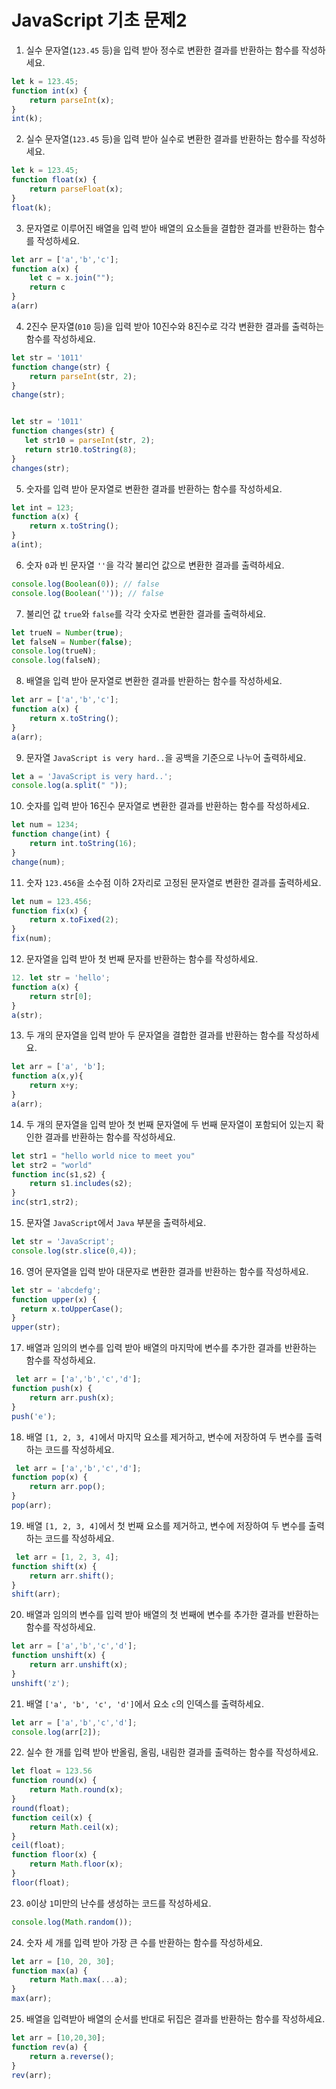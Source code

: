 # JavaScript 기초 문제2

1. 실수 문자열(`123.45` 등)을 입력 받아 정수로 변환한 결과를 반환하는 함수를 작성하세요.
```javascript
let k = 123.45;
function int(x) {
    return parseInt(x);
}
int(k);
```
2. 실수 문자열(`123.45` 등)을 입력 받아 실수로 변환한 결과를 반환하는 함수를 작성하세요.
```javascript
let k = 123.45;
function float(x) {
    return parseFloat(x);
}
float(k);
```
3. 문자열로 이루어진 배열을 입력 받아 배열의 요소들을 결합한 결과를 반환하는 함수를 작성하세요.
```javascript
let arr = ['a','b','c'];
function a(x) {
    let c = x.join("");
    return c
}
a(arr)
```
4. 2진수 문자열(`010` 등)을 입력 받아 10진수와 8진수로 각각 변환한 결과를 출력하는 함수를 작성하세요.
```javascript
let str = '1011'
function change(str) {
    return parseInt(str, 2);
}
change(str);


let str = '1011'
function changes(str) {
   let str10 = parseInt(str, 2);
   return str10.toString(8);
}
changes(str);
```
5. 숫자를 입력 받아 문자열로 변환한 결과를 반환하는 함수를 작성하세요.
```javascript
let int = 123;
function a(x) {
    return x.toString();
}
a(int);
```
6. 숫자 `0`과 빈 문자열 `''`을 각각 불리언 값으로 변환한 결과를 출력하세요.
```javascript
console.log(Boolean(0)); // false
console.log(Boolean('')); // false
```
7. 불리언 값 `true`와 `false`를 각각 숫자로 변환한 결과를 출력하세요.
```javascript
let trueN = Number(true);
let falseN = Number(false);
console.log(trueN);
console.log(falseN); 
```
8. 배열을 입력 받아 문자열로 변환한 결과를 반환하는 함수를 작성하세요.
```javascript
let arr = ['a','b','c'];
function a(x) {
    return x.toString();
}
a(arr);
```
9. 문자열 `JavaScript is very hard..`을 공백을 기준으로 나누어 출력하세요.
```javascript
let a = 'JavaScript is very hard..';
console.log(a.split(" "));
```
10. 숫자를 입력 받아 16진수 문자열로 변환한 결과를 반환하는 함수를 작성하세요.
```javascript
let num = 1234;
function change(int) {
    return int.toString(16);
}
change(num);
```
11. 숫자 `123.456`을 소수점 이하 2자리로 고정된 문자열로 변환한 결과를 출력하세요.
```javascript
let num = 123.456;
function fix(x) {
    return x.toFixed(2);
}
fix(num);
```
12. 문자열을 입력 받아 첫 번째 문자를 반환하는 함수를 작성하세요.
```javascript
12. let str = 'hello';
function a(x) {
    return str[0];
}
a(str);
```
13. 두 개의 문자열을 입력 받아 두 문자열을 결합한 결과를 반환하는 함수를 작성하세요.
```javascript
let arr = ['a', 'b'];
function a(x,y){
    return x+y;
}
a(arr);
```
14. 두 개의 문자열을 입력 받아 첫 번째 문자열에 두 번째 문자열이 포함되어 있는지 확인한 결과를 반환하는 함수를 작성하세요.
```javascript
let str1 = "hello world nice to meet you"
let str2 = "world"
function inc(s1,s2) {
    return s1.includes(s2);
}
inc(str1,str2);
```
15. 문자열 `JavaScript`에서 `Java` 부분을 출력하세요.
```javascript
let str = 'JavaScript';
console.log(str.slice(0,4));
```
16. 영어 문자열을 입력 받아 대문자로 변환한 결과를 반환하는 함수를 작성하세요.
```javascript
let str = 'abcdefg';
function upper(x) {
  return x.toUpperCase();    
}
upper(str);
```
17. 배열과 임의의 변수를 입력 받아 배열의 마지막에 변수를 추가한 결과를 반환하는 함수를 작성하세요.
```javascript
 let arr = ['a','b','c','d'];
function push(x) {
    return arr.push(x);
}
push('e');
```
18. 배열 `[1, 2, 3, 4]`에서 마지막 요소를 제거하고, 변수에 저장하여 두 변수를 출력하는 코드를 작성하세요.
```javascript
 let arr = ['a','b','c','d'];
function pop(x) {
    return arr.pop();
}
pop(arr);
```
19. 배열 `[1, 2, 3, 4]`에서 첫 번째 요소를 제거하고, 변수에 저장하여 두 변수를 출력하는 코드를 작성하세요.
```javascript
 let arr = [1, 2, 3, 4];
function shift(x) {
    return arr.shift();
}
shift(arr);

```
20. 배열과 임의의 변수를 입력 받아 배열의 첫 번째에 변수를 추가한 결과를 반환하는 함수를 작성하세요.
```javascript
let arr = ['a','b','c','d'];
function unshift(x) {
    return arr.unshift(x);
}
unshift('z');
```
21. 배열 `['a', 'b', 'c', 'd']`에서 요소 `c`의 인덱스를 출력하세요.
```javascript
let arr = ['a','b','c','d'];
console.log(arr[2]);
```
22. 실수 한 개를 입력 받아 반올림, 올림, 내림한 결과를 출력하는 함수를 작성하세요.
```javascript
let float = 123.56
function round(x) {
    return Math.round(x);
}
round(float);
function ceil(x) {
    return Math.ceil(x);
}
ceil(float);
function floor(x) {
    return Math.floor(x);
}
floor(float);
```
23. `0`이상 `1`미만의 난수를 생성하는 코드를 작성하세요.
```javascript
console.log(Math.random());
```
24. 숫자 세 개를 입력 받아 가장 큰 수를 반환하는 함수를 작성하세요.
```javascript
let arr = [10, 20, 30];
function max(a) {
    return Math.max(...a);
}
max(arr);
```
25. 배열을 입력받아 배열의 순서를 반대로 뒤집은 결과를 반환하는 함수를 작성하세요.
```javascript
let arr = [10,20,30];
function rev(a) {
    return a.reverse();
}
rev(arr);
```